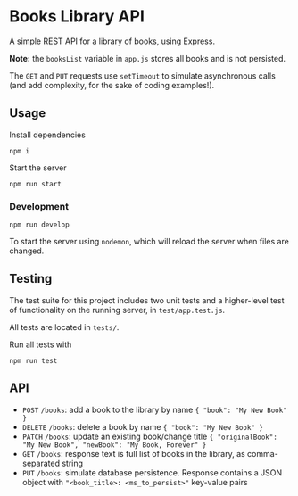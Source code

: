 # Books Library API
A simple REST API for a library of books, using Express.

**Note:** the `booksList` variable in `app.js` stores all books and is not persisted.

The `GET` and `PUT` requests use `setTimeout` to simulate asynchronous calls (and add complexity, for the sake of coding examples!).

## Usage
Install dependencies
```
npm i
```

Start the server
```
npm run start
```

### Development
```
npm run develop
```

To start the server using `nodemon`, which will reload the server when files are changed.

## Testing
The test suite for this project includes two unit tests and a higher-level test of functionality on the running server, in `test/app.test.js`.

All tests are located in `tests/`.

Run all tests with
```
npm run test
```

## API
* `POST` `/books`: add a book to the library by name `{ "book": "My New Book" }`
* `DELETE` `/books`: delete a book by name `{ "book": "My New Book" }`
* `PATCH` `/books`: update an existing book/change title `{ "originalBook": "My New Book", "newBook": "My Book, Forever" }`
* `GET` `/books`: response text is full list of books in the library, as comma-separated string
* `PUT` `/books`: simulate database persistence. Response contains a JSON object with `"<book_title>: <ms_to_persist>"` key-value pairs
